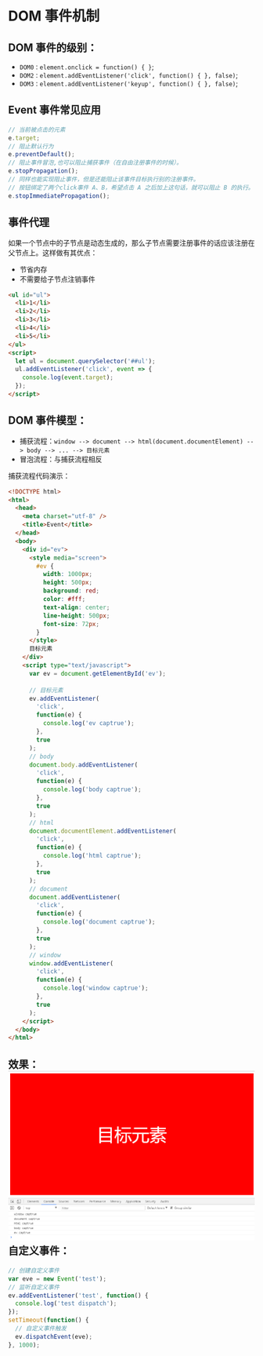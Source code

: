 # DOM 事件机制

## DOM 事件的级别：

- `DOM0：element.onclick = function() { }`;
- `DOM2：element.addEventListener('click', function() { }, false)`;
- `DOM3：element.addEventListener('keyup', function() { }, false)`;

## Event 事件常见应用

```js
// 当前被点击的元素
e.target;
// 阻止默认行为
e.preventDefault();
// 阻止事件冒泡,也可以阻止捕获事件（在自由注册事件的时候）。
e.stopPropagation();
// 同样也能实现阻止事件，但是还能阻止该事件目标执行别的注册事件。
// 按钮绑定了两个click事件 A、B，希望点击 A 之后加上这句话，就可以阻止 B 的执行。
e.stopImmediatePropagation();
```

## 事件代理

如果一个节点中的子节点是动态生成的，那么子节点需要注册事件的话应该注册在父节点上。这样做有其优点：

- 节省内存
- 不需要给子节点注销事件

```html
<ul id="ul">
  <li>1</li>
  <li>2</li>
  <li>3</li>
  <li>4</li>
  <li>5</li>
</ul>
<script>
  let ul = document.querySelector('##ul');
  ul.addEventListener('click', event => {
    console.log(event.target);
  });
</script>
```

## DOM 事件模型：

- 捕获流程：`window --> document --> html(document.documentElement) --> body --> ... --> 目标元素`
- 冒泡流程：与捕获流程相反

捕获流程代码演示：

```html
<!DOCTYPE html>
<html>
  <head>
    <meta charset="utf-8" />
    <title>Event</title>
  </head>
  <body>
    <div id="ev">
      <style media="screen">
        #ev {
          width: 1000px;
          height: 500px;
          background: red;
          color: #fff;
          text-align: center;
          line-height: 500px;
          font-size: 72px;
        }
      </style>
      目标元素
    </div>
    <script type="text/javascript">
      var ev = document.getElementById('ev');

      // 目标元素
      ev.addEventListener(
        'click',
        function(e) {
          console.log('ev captrue');
        },
        true
      );
      // body
      document.body.addEventListener(
        'click',
        function(e) {
          console.log('body captrue');
        },
        true
      );
      // html
      document.documentElement.addEventListener(
        'click',
        function(e) {
          console.log('html captrue');
        },
        true
      );
      // document
      document.addEventListener(
        'click',
        function(e) {
          console.log('document captrue');
        },
        true
      );
      // window
      window.addEventListener(
        'click',
        function(e) {
          console.log('window captrue');
        },
        true
      );
    </script>
  </body>
</html>
```

## 效果：![](/assets/browser/DOMEvent.png)自定义事件：

```js
// 创建自定义事件
var eve = new Event('test');
// 监听自定义事件
ev.addEventListener('test', function() {
  console.log('test dispatch');
});
setTimeout(function() {
  // 自定义事件触发
  ev.dispatchEvent(eve);
}, 1000);
```
